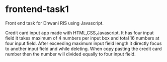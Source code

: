 # frontend-task1

Front end task for Dhwani RIS using Javascript.

Credit card input app made with HTML,CSS,Javascript. It has four input field it takes maximum of 4 numbers per input box and total 16 numbers at four input field. After exceeding maximum input field length it directly focus to another input field and while deleting. When copy pasting the credit card number then the number will divided equally to four input field.
